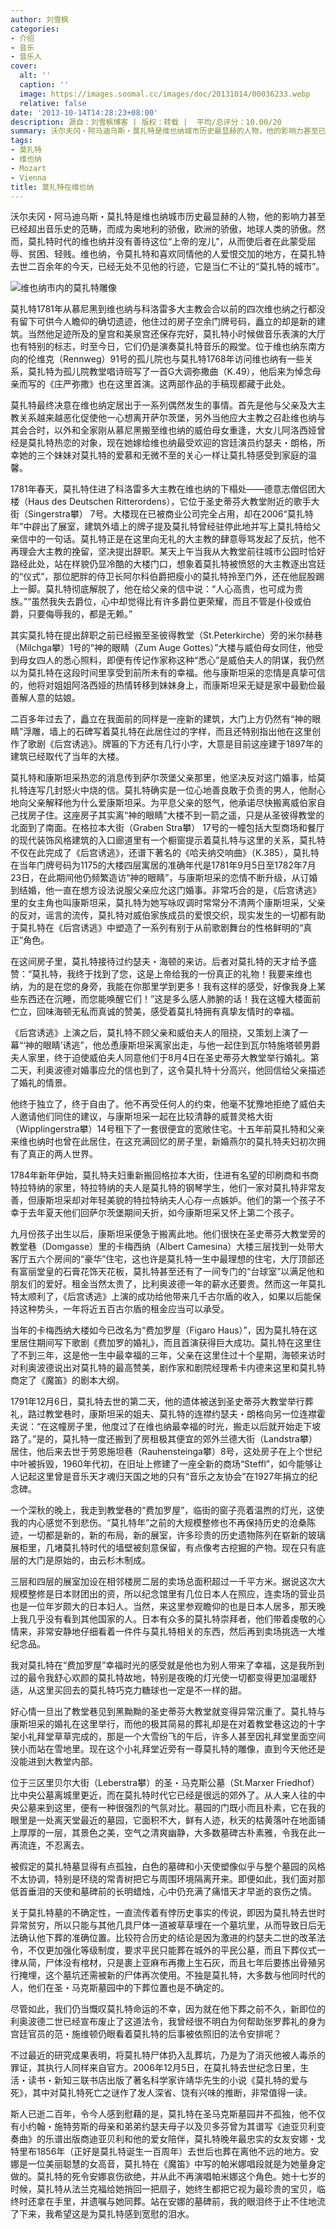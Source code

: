 ```yaml
---
author: 刘雪枫
categories:
- 介绍
- 音乐
- 音乐人
cover:
  alt: ''
  caption: ''
  image: https://images.soomal.cc/images/doc/20131014/00036233.webp
  relative: false
date: '2013-10-14T14:28:23+08:00'
description: 源自：刘雪枫博客 | 版权：转载 |  平均/总评分：10.00/20
summary: 沃尔夫冈・阿马迪乌斯・莫扎特是维也纳城市历史最显赫的人物，他的影响力甚至已经超出音乐史的范畴，而成为奥地利的骄傲，欧洲的骄傲，地球人类的骄傲。然而，莫扎特时代的维也纳并没有善待这位“上帝的宠儿”，从而使后者在此蒙受屈辱、贫困、轻贱。维也纳，令莫扎特和喜欢同情他的人爱恨交加的地方……
tags:
- 莫扎特
- 维也纳
- Mozart
- Vienna
title: 莫扎特在维也纳
---
```


沃尔夫冈・阿马迪乌斯・莫扎特是维也纳城市历史最显赫的人物，他的影响力甚至已经超出音乐史的范畴，而成为奥地利的骄傲，欧洲的骄傲，地球人类的骄傲。然而，莫扎特时代的维也纳并没有善待这位“上帝的宠儿”，从而使后者在此蒙受屈辱、贫困、轻贱。维也纳，令莫扎特和喜欢同情他的人爱恨交加的地方，在莫扎特去世二百余年的今天，已经无处不见他的行迹，它是当仁不让的“莫扎特的城市”。

![维也纳市内的莫扎特雕像](https://images.soomal.cc/images/doc/20131014/00036233.webp)





莫扎特1781年从慕尼黑到维也纳与科洛雷多大主教会合以前的四次维也纳之行都没有留下可供今人瞻仰的确切遗迹，他住过的房子空余门牌号码，矗立的却是新的建筑。当然他足迹所及的皇宫和美泉宫还保存完好，莫扎特小时候做音乐表演的大厅也有特别的标志，时至今日，它们仍是演奏莫扎特音乐的殿堂。位于维也纳东南方向的伦维克（Rennweg）91号的孤儿院也与莫扎特1768年访问维也纳有一些关系，莫扎特为孤儿院教堂唱诗班写了一首G大调弥撒曲（K.49），他后来为悼念母亲而写的《庄严弥撒》也在这里首演。这两部作品的手稿现都藏于此处。
 
莫扎特最终决意在维也纳定居出于一系列偶然发生的事情。首先是他与父亲及大主教关系越来越恶化促使他一心想离开萨尔茨堡，另外当他应大主教之召赴维也纳与其会合时，以外和全家刚从慕尼黑搬至维也纳的威伯母女重逢，大女儿阿洛西娅曾经是莫扎特热恋的对象，现在她嫁给维也纳最受欢迎的宫廷演员约瑟夫・朗格，所幸她的三个妹妹对莫扎特的爱慕和无微不至的关心一样让莫扎特感受到家庭的温馨。

1781年春天，莫扎特住进了科洛雷多大主教在维也纳的下榻处――德意志僧侣团大楼（Haus des Deutschen Ritterordens），它位于圣史蒂芬大教堂附近的歌手大街（Singerstra攀） 7号。大楼现在已被商业公司完全占用，却在2006“莫扎特年”中辟出了展室，建筑外墙上的牌子提及莫扎特曾经驻停此地并写上莫扎特给父亲信中的一句话。莫扎特正是在这里向无礼的大主教的肆意辱骂发起了反抗，他不再理会大主教的挽留，坚决提出辞职。某天上午当我从大教堂前往城市公园时恰好路经此处，站在样貌仍显冷酷的大楼门口，想象着莫扎特被愤怒的大主教逐出宫廷的“仪式”，那位肥胖的侍卫长阿尔科伯爵把瘦小的莫扎特拎至门外，还在他屁股踢上一脚。莫扎特彻底解脱了，他在给父亲的信中说：“人心高贵，也可成为贵族。”“虽然我失去爵位，心中却觉得比有许多爵位更荣耀，而且不管是仆役或伯爵，只要侮辱我的，都是无赖。”

其实莫扎特在提出辞职之前已经搬至圣彼得教堂（St.Peterkirche）旁的米尔赫巷（Milchga攀）1号的“神的眼睛（Zum Auge Gottes）”大楼与威伯母女同住，他受到母女四人的悉心照料，即便有传记作家称这种“悉心”是威伯夫人的阴谋，我仍然以为莫扎特在这段时间里享受到前所未有的幸福。他与康斯坦采的恋情是真挚可信的，他将对姐姐阿洛西娅的热情转移到妹妹身上，而康斯坦采无疑是家中最勤俭最善解人意的姑娘。

二百多年过去了，矗立在我面前的同样是一座新的建筑，大门上方仍然有“神的眼睛”浮雕，墙上的石碑写着莫扎特在此居住过的字样，而且还特别指出他在这里创作了歌剧《后宫诱逃》。牌匾的下方还有几行小字，大意是目前这座建于1897年的建筑已经取代了当年的大楼。

莫扎特和康斯坦采热恋的消息传到萨尔茨堡父亲那里，他坚决反对这门婚事，给莫扎特连写几封怒火中烧的信。莫扎特确实是一位心地善良敢于负责的男人，他耐心地向父亲解释他为什么爱康斯坦采。为平息父亲的怒气，他承诺尽快搬离威伯家自己找房子住。这座房子其实离“神的眼睛”大楼不到一箭之遥，只是从圣彼得教堂的北面到了南面。在格拉本大街（Graben Stra攀） 17号的一幢包括大型商场和餐厅的现代装饰风格建筑的入口廊道里有一个橱窗提示着莫扎特与这里的关系，莫扎特不仅在此完成了《后宫诱逃》，还谱下著名的《哈夫纳交响曲》（K.385），莫扎特在当年门牌号码为1175的大楼四层寓居的准确年代是1781年9月5日至1782年7月23日，在此期间他仍频繁造访“神的眼睛”，与康斯坦采的恋情不断升级，从订婚到结婚，他一直在想方设法说服父亲应允这门婚事。非常巧合的是，《后宫诱逃》里的女主角也叫康斯坦采，莫扎特为她写咏叹调时常常分不清两个康斯坦采，父亲的反对，谣言的流传，莫扎特对威伯家族成员的爱恨交织，现实发生的一切都有助于莫扎特在《后宫诱逃》中塑造了一系列有别于从前歌剧舞台的性格鲜明的“真正”角色。

在这间房子里，莫扎特接待过约瑟夫・海顿的来访。后者对莫扎特的天才给予盛赞：“莫扎特，我终于找到了您，这是上帝给我的一份真正的礼物！我要来维也纳，为的是在您的身旁，我能在你那里学到更多！我有这样的感受，好像我身上某些东西还在沉睡，而您能唤醒它们！”这是多么感人肺腑的话！我在这幢大楼面前伫立，回味海顿无私而真诚的赞美，感受着莫扎特拥有真挚友情时的幸福。

《后宫诱逃》上演之后，莫扎特不顾父亲和威伯夫人的阻挠，又策划上演了一幕“‘神的眼睛’诱逃”，他怂恿康斯坦采离家出走，与他一起住到瓦尔特施塔顿男爵夫人家里，终于迫使威伯夫人同意他们于8月4日在圣史蒂芬大教堂举行婚礼。第二天，利奥波德对婚事应允的信也到了，这令莫扎特十分高兴，他回信给父亲描述了婚礼的情景。

他终于独立了，终于自由了。他不再受任何人的约束，他毫不犹豫地拒绝了威伯夫人邀请他们同住的建议，与康斯坦采一起在比较清静的威普灵格大街（Wipplingerstra攀）14号租下了一套很便宜的宽敞住宅。十五年前莫扎特和父亲来维也纳时也曾在此居住，在这充满回忆的房子里，新婚燕尔的莫扎特夫妇初次拥有了真正的两人世界。

1784年新年伊始，莫扎特夫妇重新搬回格拉本大街，住进有名望的印刷商和书商特拉特纳的家里，特拉特纳的夫人是莫扎特的钢琴学生，他们一家对莫扎特非常友善，但康斯坦采却对年轻美貌的特拉特纳夫人心存一点嫉妒。他们的第一个孩子不幸于去年夏天他们回萨尔茨堡期间夭折，如今康斯坦采又怀上第二个孩子。

九月份孩子出生以后，康斯坦采便急于搬离此地。他们很快在圣史蒂芬大教堂旁的教堂巷（Domgasse）里的卡梅西纳（Albert Camesina）大楼三层找到一处带大客厅五六个房间的“豪华”住宅，这也许是莫扎特一生中最理想的住宅，大厅顶部还有富丽堂皇的石膏花饰天花板，莫扎特甚至还有了一间专门的“台球室”以满足他和朋友们的爱好。租金当然太贵了，比利奥波德一年的薪水还要贵。然而这一年莫扎特太顺利了，《后宫诱逃》上演的成功给他带来几千古尔盾的收入，如果以后能保持这种势头，一年将近五百古尔盾的租金应当可以承受。

当年的卡梅西纳大楼如今已改名为“费加罗屋（Figaro Haus）”，因为莫扎特在这里居住期间写下歌剧《费加罗的婚礼》，而且首演获得巨大成功。莫扎特在这里住了不到三年，这是他一生中最幸福的三年，父亲在这里住过十个星期，海顿来访时对利奥波德说出对莫扎特的最高赞美，剧作家和剧院经理希卡内德来这里和莫扎特商定了《魔笛》的剧本大纲。

1791年12月6日，莫扎特去世的第二天，他的遗体被送到圣史蒂芬大教堂举行葬礼，路过教堂巷时，康斯坦采的姐夫、莫扎特的连襟约瑟夫・朗格向另一位连襟霍夫说：“在这幢房子里，他度过了在维也纳最幸福的时光，搬走以后就开始走下坡路了。”是的，莫扎特一度还搬到了房租极其便宜的郊外兰德大街（Landstra攀）居住，他后来去世于劳恩施坦巷（Rauhensteinga攀）8号，这处房子在上个世纪中叶被拆毁，1960年代初，在旧址上修建了一座全新的商场“Steffl”，如今能够让人记起这里曾是音乐天才魂归天国之地的只有“音乐之友协会”在1927年捐立的纪念碑。

一个深秋的晚上，我走到教堂巷的“费加罗屋”，临街的窗子亮着温煦的灯光，这使我的内心感觉不到悲伤。“莫扎特年”之前的大规模整修也不再保持历史的沧桑陈迹，一切都是新的，新的布局，新的展室，许多珍贵的历史遗物陈列在崭新的玻璃展柜里，几堵莫扎特时代的墙壁被刻意保留，有点像考古挖掘的产物。现在只有底层的大门是原始的，由云杉木制成。

三层和四层的展室加设在相邻楼房二层的卖场总面积超过一千平方米。据说这次大规模整修是日本财团出的资，所以纪念馆里有几位日本人在照应，连卖场的营业员也是一位年岁颇大的日本妇人。当然，来这里参观瞻仰的也是日本人居多，那天晚上我几乎没有看到其他国家的人。日本有众多的莫扎特崇拜者，他们带着虔敬的心情来，非常安静地仔细看着一件件与莫扎特相关的东西，然后再到卖场挑选一大堆纪念品。

我对莫扎特在“费加罗屋”幸福时光的感受就是他也为别人带来了幸福，这是我所到过的最令我舒心欢颜的莫扎特故地，特别是夜晚的灯光使一切都变得更加温暖舒适，从这里买回去的莫扎特巧克力糖球也一定是不一样的甜。

好心情一旦出了教堂巷见到黑黝黝的圣史蒂芬大教堂就变得异常沉重了。莫扎特与康斯坦采的婚礼在这里举行，而他的极其简易的葬礼却是在对着教堂巷这边的十字架小礼拜堂草草完成的，那是一个大雪纷飞的午后，许多人甚至因礼拜堂里面空间狭小而站在雪地里。现在这个小礼拜堂近旁有一尊莫扎特的雕像，直到今天他还是没能进到大教堂内部。

位于三区里贝尔大街（Leberstra攀）的圣・马克斯公墓（St.Marxer Friedhof）比中央公墓离城里更近，而在莫扎特时代它已经是很远的郊外了。从人来人往的中央公墓来到这里，便有一种很强烈的气氛对比。墓园的门既小而且朴素，它在我的眼里是一处离天堂最近的墓园，它面积不大，鲜有人迹，秋天的枯黄落叶在地面铺上厚厚的一层，其景色之美，空气之清爽幽静，大多数墓碑古朴素雅，令我在此一再流连，不忍离去。

被假定的莫扎特墓显得有点孤独，白色的墓碑和小天使塑像似乎与整个墓园的风格不太协调，特别是环绕的常青树把它与周围环境隔离开来。即便如此，我们面对那低首垂泪的天使和墓碑前的长明蜡烛，心中仍充满了痛惜天才早逝的哀伤之情。

关于莫扎特墓的不确定性，一直流传着有悖历史事实的传说，即因为莫扎特去世时异常贫穷，所以只能与其他几具尸体一道被草草埋在一个墓坑里，从而导致日后无法确认他下葬的准确位置。比较符合历史的结论是因为激进的约瑟夫二世的改革法令，不仅更加强化等级制度，要求平民只能葬在城外的平民公墓，而且下葬仪式一律从简，尸体没有棺材，只是裹上亚麻布再撒上生石灰，而且七年后要拣出骨殖另行掩埋，这个墓坑还需被新的尸体再次使用。不独是莫扎特，大多数与他同时代的人，他们在圣・马克斯墓园中的下葬位置也是不确定的。

尽管如此，我们仍当慨叹莫扎特命运的不幸，因为就在他下葬之前不久，新即位的利奥波德二世已经宣布废止了这道法令，我曾经很不明白为何帮助张罗葬礼的身为宫廷官员的范・施维顿仍眼看着莫扎特的后事被依照旧的法令安排呢？

不过最近的研究成果表明，将莫扎特尸体扔入乱葬坑，乃是为了消灭他被人毒杀的罪证，其执行人同样来自官方。2006年12月5日，在莫扎特去世纪念日里，生活・读书・新知三联书店出版了著名科学家许靖华先生的小说《莫扎特的爱与死》，其中对莫扎特死亡之谜作了发人深省、饶有兴味的推断，非常值得一读。

斯人已逝二百年，令今人感到慰藉的是，莫扎特在圣马克斯墓园并不孤独，他不仅有小约翰・施特劳斯的母亲和弟弟约瑟夫母子以及贝多芬曾为其谱写《迪亚贝利变奏曲》的乐谱出版商迪亚贝利和他的爱女陪伴，莫扎特晚年最忠实的女友安娜・戈特里布1856年（正好是莫扎特诞生一百周年）去世后也葬在离他不远的地方。安娜是一位美丽聪慧的女高音，莫扎特在《魔笛》中写的帕米娜唱段就是为她量身定做的。莫扎特的死令安娜哀伤欲绝，并从此不再演唱帕米娜这个角色。她十七岁的时候，莫扎特从法兰克福给她捎回一把扇子，她终生都把它视为最珍贵的宝贝，临终时还拿在手里，并遗嘱与她同葬。站在安娜的墓碑前，我的眼泪终于止不住地流了下来，我希望这是为莫扎特感到宽慰的泪水。